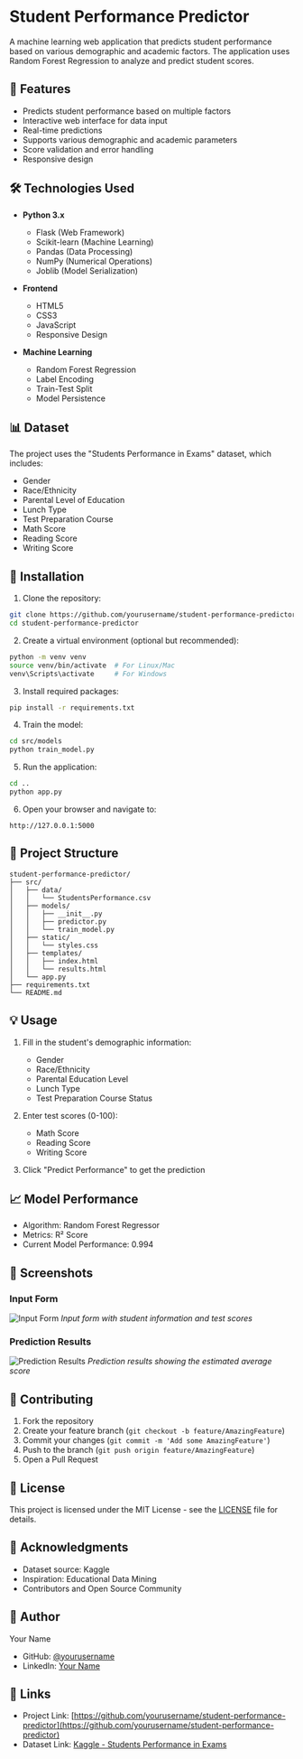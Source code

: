 # Student Performance Predictor

A machine learning web application that predicts student performance based on various demographic and academic factors. The application uses Random Forest Regression to analyze and predict student scores.

## 🎯 Features

- Predicts student performance based on multiple factors
- Interactive web interface for data input
- Real-time predictions
- Supports various demographic and academic parameters
- Score validation and error handling
- Responsive design

## 🛠️ Technologies Used

- **Python 3.x**
  - Flask (Web Framework)
  - Scikit-learn (Machine Learning)
  - Pandas (Data Processing)
  - NumPy (Numerical Operations)
  - Joblib (Model Serialization)

- **Frontend**
  - HTML5
  - CSS3
  - JavaScript
  - Responsive Design

- **Machine Learning**
  - Random Forest Regression
  - Label Encoding
  - Train-Test Split
  - Model Persistence

## 📊 Dataset

The project uses the "Students Performance in Exams" dataset, which includes:
- Gender
- Race/Ethnicity
- Parental Level of Education
- Lunch Type
- Test Preparation Course
- Math Score
- Reading Score
- Writing Score

## 🚀 Installation

1. Clone the repository:
```bash
git clone https://github.com/yourusername/student-performance-predictor.git
cd student-performance-predictor
```

2. Create a virtual environment (optional but recommended):
```bash
python -m venv venv
source venv/bin/activate  # For Linux/Mac
venv\Scripts\activate     # For Windows
```

3. Install required packages:
```bash
pip install -r requirements.txt
```

4. Train the model:
```bash
cd src/models
python train_model.py
```

5. Run the application:
```bash
cd ..
python app.py
```

6. Open your browser and navigate to:
```
http://127.0.0.1:5000
```

## 📁 Project Structure

```
student-performance-predictor/
├── src/
│   ├── data/
│   │   └── StudentsPerformance.csv
│   ├── models/
│   │   ├── __init__.py
│   │   ├── predictor.py
│   │   └── train_model.py
│   ├── static/
│   │   └── styles.css
│   ├── templates/
│   │   ├── index.html
│   │   └── results.html
│   └── app.py
├── requirements.txt
└── README.md
```

## 💡 Usage

1. Fill in the student's demographic information:
   - Gender
   - Race/Ethnicity
   - Parental Education Level
   - Lunch Type
   - Test Preparation Course Status

2. Enter test scores (0-100):
   - Math Score
   - Reading Score
   - Writing Score

3. Click "Predict Performance" to get the prediction

## 📈 Model Performance

- Algorithm: Random Forest Regressor
- Metrics: R² Score
- Current Model Performance: 0.994

## 📸 Screenshots

### Input Form
![Input Form](screenshots/input_form.png)
*Input form with student information and test scores*

### Prediction Results
![Prediction Results](screenshots/prediction_results.png)
*Prediction results showing the estimated average score*

## 🤝 Contributing

1. Fork the repository
2. Create your feature branch (`git checkout -b feature/AmazingFeature`)
3. Commit your changes (`git commit -m 'Add some AmazingFeature'`)
4. Push to the branch (`git push origin feature/AmazingFeature`)
5. Open a Pull Request

## 📝 License

This project is licensed under the MIT License - see the [LICENSE](LICENSE) file for details.

## 🙏 Acknowledgments

- Dataset source: Kaggle
- Inspiration: Educational Data Mining
- Contributors and Open Source Community

## 👤 Author

Your Name
- GitHub: [@yourusername](https://github.com/yourusername)
- LinkedIn: [Your Name](https://linkedin.com/in/yourprofile)

## 🔗 Links

- Project Link: [https://github.com/yourusername/student-performance-predictor](https://github.com/yourusername/student-performance-predictor)
- Dataset Link: [Kaggle - Students Performance in Exams](https://www.kaggle.com/datasets/spscientist/students-performance-in-exams)